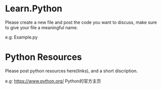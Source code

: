 # Learn.Python
Please create a new file and post the code you want to discuss, make sure to give your file a meaningful name. 

e.g: Example.py



# Python Resources
Please post python resources here(links), and a short discription.

e.g: https://www.python.org/ Python的官方主页
